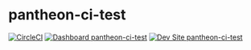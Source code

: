 # pantheon-ci-test

[![CircleCI](https://circleci.com/gh/grego3/pantheon-ci-test.svg?style=shield)](https://circleci.com/gh/grego3/pantheon-ci-test)
[![Dashboard pantheon-ci-test](https://img.shields.io/badge/dashboard-pantheon_ci_test-yellow.svg)](https://dashboard.pantheon.io/sites/a052b3b4-8fa8-4099-91d6-2978f5689166#dev/code)
[![Dev Site pantheon-ci-test](https://img.shields.io/badge/site-pantheon_ci_test-blue.svg)](http://dev-pantheon-ci-test.pantheonsite.io/)